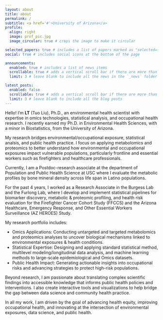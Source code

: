 ```yaml
---
layout: about
title: about
permalink: /
subtitle: <a href='#'>University of Arizona</a>
profile:
  align: right
  image: prof_pic.jpg
  image_circular: true # crops the image to make it circular

selected_papers: true # includes a list of papers marked as "selected={true}"
social: true # includes social icons at the bottom of the page

announcements:
  enabled: true # includes a list of news items
  scrollable: true # adds a vertical scroll bar if there are more than 3 news items
  limit: 3 # leave blank to include all the news in the `_news` folder

latest_posts:
  enabled: false
  scrollable: true # adds a vertical scroll bar if there are more than 3 new posts items
  limit: 3 # leave blank to include all the blog posts
---
```


<!-- Write your biography here. Tell the world about yourself. Link to your favorite [subreddit](http://reddit.com). You can put a picture in, too. The code is already in, just name your picture `prof_pic.jpg` and put it in the `img/` folder.

Put your address / P.O. box / other info right below your picture. You can also disable any of these elements by editing `profile` property of the YAML header of your `_pages/about.md`. Edit `_bibliography/papers.bib` and Jekyll will render your [publications page](/al-folio/publications/) automatically.

Link to your social media connections, too. This theme is set up to use [Font Awesome icons](https://fontawesome.com/) and [Academicons](https://jpswalsh.github.io/academicons/), like the ones below. Add your Facebook, Twitter, LinkedIn, Google Scholar, or just disable all of them. -->

Hello! I’m **LT** (Tuo Liu), Ph.D., an environmental health scientist with expertise in omics technologies, statistical analysis, and occupational health research. I recently earned my Ph.D. in Environmental Health Sciences, with a minor in Biostatistics, from the University of Arizona.

My research bridges environmental/occupational exposure, statistical analsis, and public health practice. I focus on applying metabolomics and proteomics to better understand how environmental and occupational exposures impact vulnerable populations, particularly frontline and essential workers such as firefighters and healthcare professionals.

Currently, I am a Postdoc-research associate at the department of Population and Public Health Science at USC where I evaluate the metabolic profiles by bone mineral density across life span in Latino populations. 

For the past 4 years, I worked as a Research Associate in the Burgess Lab and the Furlong Lab, where I develop and implement statistical pipelines for biomarker discovery, metabolic & proteomic profiling, and health risk evaluation for the Firefighter Cancer Cohort Study (FFCCS) and the Arizona Healthcare, Emergency Response, and Other Essential Workers Surveillance (AZ HEROES) Study.

My research portfolio includes:

- Omics Applications: Conducting untargeted and targeted metabolomics and proteomics analyses to uncover biological mechanisms linked to environmental exposures & health conditions.
- Statistical Expertise: Designing and applying standard statistical method, multilevel modeling/longitudinal data analysis, and machine learning methods to large-scale epidemiological and Omics datasets.
- Public Health Impact: Generating actionable insights into occupational risks and advancing strategies to protect high-risk populations.

Beyond research, I am passionate about translating complex scientific findings into accessible knowledge that informs public health policies and interventions. I also create interactive tools and visualizations to help bridge the gap between data science and community health practice.

In all my work, I am driven by the goal of advancing health equity, improving occupational health, and innovating at the intersection of environmental exposures, data science, and public health.